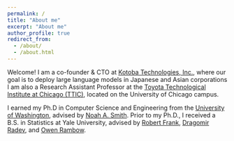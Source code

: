 ```yaml
---
permalink: /
title: "About me"
excerpt: "About me"
author_profile: true
redirect_from: 
  - /about/
  - /about.html
---
```


Welcome! I am a co-founder & CTO at [Kotoba Technologies, Inc.](https://kotoba.tech/en/), where 
our goal is to deploy large language models in Japanese and Asian corporations
I am also a Research Assistant Professor at the [Toyota Technological Institute at Chicago (TTIC)](https://www.ttic.edu/), located on the University of Chicago campus.

I earned my Ph.D in Computer Science and Engineering from the [University of Washington](https://www.washington.edu/), advised by [Noah A. Smith](https://nasmith.github.io/).
Prior to my Ph.D., I received a B.S. in Statistics at Yale University, advised by [Robert Frank](https://bobfrank1.github.io/), [Dragomir Radev](http://www.cs.yale.edu/homes/radev/), and [Owen Rambow](https://owenrambow.com/).
